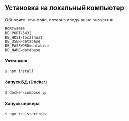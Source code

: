 ## Установка на локальный компьютер
Обновите .env файл, вставив следующие значения:
```
PORT=3000
DB_PORT=5432
DB_HOST=localhost
DB_USER=database
DB_PASSWORD=database
DB_NAME=database
```

#### Установка
```bash
$ npm install
```

#### Запуск БД (Docker)
```bash
$ docker-compose up
```

#### Запуск сервера
```bash
$ npm run start:dev
```